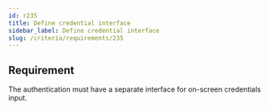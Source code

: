 ```yaml
---
id: r235
title: Define credential interface
sidebar_label: Define credential interface
slug: /criteria/requirements/235
---
```


## Requirement

The authentication must have
a separate interface
for on-screen credentials input.
